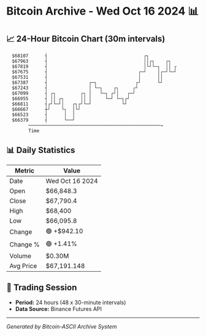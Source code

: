 # Bitcoin Archive - Wed Oct 16 2024 📊

## 📈 24-Hour Bitcoin Chart (30m intervals)

```
  $68107      ┤                                   ┌┐           
  $67963      ┤                                   ││┌┐    ┌┐   
  $67819      ┤                                   │└┘└─┐  ││ ┌ 
  $67675      ┤                                 ┌─┘    │┌─┘└─┘ 
  $67531      ┤                                 │      ││      
  $67387      ┤               ┌─┐              ┌┘      └┘      
  $67243      ┤               │ └─┐    ┌┐     ┌┘               
  $67099      ┤ ┌┐         ┌┐ │   └─┐ ┌┘│   ┌─┘                
  $66955      ┤ ││ ┌┐      ││ │     └─┘ └─┐┌┘                  
  $66811      ┤┌┘└─┘│   ┌┐┌┘└─┘           └┘                   
  $66667      ┼┘    └┐  │└┘                                    
  $66523      ┤      │  │                                      
  $66379      ┤      └──┘                                      
        ────────────────────────────────────────────────→
        Time
```

## 📊 Daily Statistics

| Metric | Value |
|--------|-------|
| Date | Wed Oct 16 2024 |
| Open | $66,848.3 |
| Close | $67,790.4 |
| High | $68,400 |
| Low | $66,095.8 |
| Change | 🟢 +$942.10 |
| Change % | 🟢 +1.41% |
| Volume | $0.30M |
| Avg Price | $67,191.148 |

## 📅 Trading Session

- **Period:** 24 hours (48 x 30-minute intervals)
- **Data Source:** Binance Futures API

---
*Generated by Bitcoin-ASCII Archive System*

